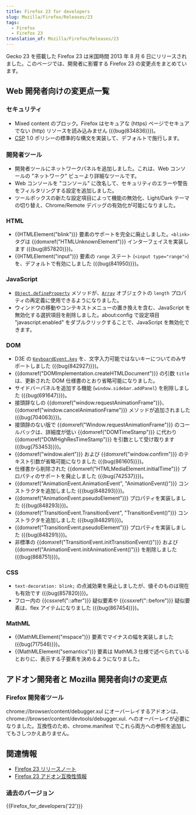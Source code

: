 ```yaml
---
title: Firefox 23 for developers
slug: Mozilla/Firefox/Releases/23
tags:
  - Firefox
  - Firefox 23
translation_of: Mozilla/Firefox/Releases/23
---
```

Gecko 23 を搭載した Firefox 23 は米国時間 2013 年 8 月 6 日にリリースされました。このページでは、開発者に影響する Firefox 23 の変更点をまとめています。

## Web 開発者向けの変更点一覧

### セキュリティ

- Mixed content のブロック。Firefox はセキュアな (https) ページでセキュアでない (http) リソースを読み込みません ({{bug(834836)}})。
- [CSP](/ja/docs/Security/CSP "Security/CSP") 1.0 ポリシーの標準的な構文を実装して、デフォルトで施行します。

### 開発者ツール

- 開発者ツールにネットワークパネルを追加しました。これは、Web コンソールの "ネットワーク" ビューより詳細なツールです。
- Web コンソールを "コンソール" に改名して、セキュリティのエラーや警告をフィルタリングする設定を追加しました。
- ツールボックスの新たな設定項目によって機能の無効化、Light/Dark テーマの切り替え、Chrome/Remote デバッグの有効化が可能になりました。

### HTML

- {{HTMLElement("blink")}} 要素のサポートを完全に廃止しました。`<blink>` タグは {{domxref("HTMLUnknownElement")}} インターフェイスを実装します ({{bug(857820)}})。
- {{HTMLElement("input")}} 要素の `range` ステート (`<input type="range">`) を、デフォルトで有効にしました ({{bug(841950)}})。

### JavaScript

- [`Object.defineProperty`](/ja/docs/Web/JavaScript/Reference/Global_Objects/Object/defineProperty "Web/JavaScript/Reference/Global_Objects/Object/defineProperty") メソッドが、[`Array`](/ja/docs/Web/JavaScript/Reference/Global_Objects/Array "Web/JavaScript/Reference/Global_Objects/Array") オブジェクトの `length` プロパティの再定義に使用できるようになりました。
- ウィンドウの移動やコンテキストメニューの置き換えを含む、JavaScript を無効化する選択項目を削除しました。about:config で設定項目 "javascript.enabled" をダブルクリックすることで、JavaScript を無効化できます。

### DOM

- D3E の [`KeyboardEvent.key`](/ja/docs/DOM/KeyboardEvent#Key_names_and_Char_values) を、文字入力可能ではないキーについてのみサポートしました ({{bug(842927)}})。
- {{domxref("DOMImplementation.createHTMLDocument")}} の引数 `title` は、更新された DOM 仕様書のとおり省略可能になりました。
- サイドバーパネルを追加する機能 (`window.sidebar.addPanel`) を削除しました ({{bug(691647)}})。
- 接頭辞なしの {{domxref("window.requestAnimationFrame")}}、{{domxref("window.cancelAnimationFrame")}} メソッドが追加されました ({{bug(704063)}})。
- 接頭辞のない版で {{domxref("Window.requestAnimationFrame")}} のコールバックは、詳細度が低い {{domxref("DOMTimeStamp")}} に代わり {{domxref("DOMHighResTimeStamp")}} を引数として受け取ります ({{bug(753453)}})。
- {{domxref("window.alert")}} および {{domxref("window.confirm")}} のテキスト引数が省略可能になりました ({{bug(861605)}})。
- 仕様書から削除された {{domxref("HTMLMediaElement.initialTime")}} プロパティのサポートを廃止しました ({{bug(742537)}})。
- {{domxref("AnimationEvent.AnimationEvent", "AnimationEvent()")}} コンストラクタを追加しました ({{bug(848293)}})。
- {{domxref("AnimationEvent.pseudoElement")}} プロパティを実装しました ({{bug(848293)}})。
- {{domxref("TransitionEvent.TransitionEvent", "TransitionEvent()")}} コンストラクタを追加しました ({{bug(848291)}})。
- {{domxref("TransitionEvent.pseudoElement")}} プロパティを実装しました ({{bug(848291)}})。
- 非標準の {{domxref("TransitionEvent.initTransitionEvent()")}} および {{domxref("AnimationEvent.initAnimationEvent()")}} を削除しました ({{bug(868751)}})。

### CSS

- `text-decoration: blink;` の点滅効果を廃止しましたが、値そのものは現在も有効です ({{bug(857820)}})。
- フロー内の {{cssxref("::after")}} 疑似要素や {{cssxref("::before")}} 疑似要素は、flex アイテムになりました ({{bug(867454)}})。

### MathML

- {{MathMLElement("mspace")}} 要素でマイナスの幅を実装しました ({{bug(717546)}})。
- {{MathMLElement("semantics")}} 要素は MathML3 仕様で述べられているとおりに、表示する子要素を決めるようになりました。

## アドオン開発者と Mozilla 開発者向けの変更点

### Firefox 開発者ツール

chrome://browser/content/debugger.xul にオーバーレイするアドオンは、chrome://browser/content/devtools/debugger.xul. へのオーバーレイが必要になりました。互換性のため、chrome.manifest でこれら両方への参照を追加してもさしつかえありません。

## 関連情報

- [Firefox 23 リリースノート](http://www.mozilla.jp/firefox/23.0/releasenotes/)
- [Firefox 23 アドオン互換性情報](https://dev.mozilla.jp/2013/07/firefox-23-addon-compatibility/)

### 過去のバージョン

{{Firefox_for_developers('22')}}
